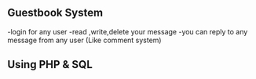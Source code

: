 ## Guestbook System

-login for any user 
-read ,write,delete your message 
-you can reply to any message from any user (Like comment system)




## Using PHP & SQL
